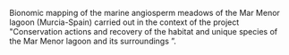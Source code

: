 
Bionomic mapping of the marine angiosperm meadows of the Mar Menor lagoon (Murcia-Spain) carried out in the context of the project "Conservation actions and recovery of the habitat and unique species of the Mar Menor lagoon and its surroundings ”.

